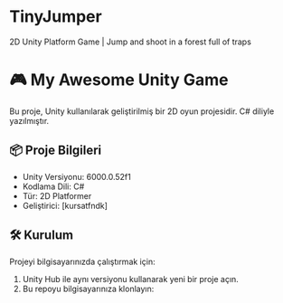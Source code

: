 # TinyJumper
2D Unity Platform Game | Jump and shoot in a forest full of traps

# 🎮 My Awesome Unity Game

Bu proje, Unity kullanılarak geliştirilmiş bir 2D oyun projesidir. C# diliyle yazılmıştır.

## 📦 Proje Bilgileri

- Unity Versiyonu: 6000.0.52f1 
- Kodlama Dili: C#
- Tür: 2D Platformer
- Geliştirici: [kursatfndk]

## 🛠️ Kurulum

Projeyi bilgisayarınızda çalıştırmak için:

1. Unity Hub ile aynı versiyonu kullanarak yeni bir proje açın.
2. Bu repoyu bilgisayarınıza klonlayın:
